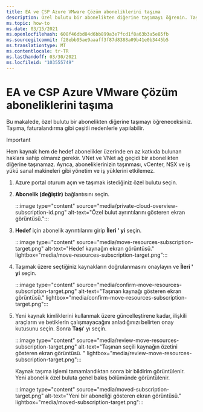 ```yaml
---
title: EA ve CSP Azure VMware Çözüm aboneliklerini taşıma
description: Özel bulutu bir abonelikten diğerine taşımayı öğrenin. Taşıma, faturalandırma gibi çeşitli nedenlerle yapılabilir.
ms.topic: how-to
ms.date: 03/15/2021
ms.openlocfilehash: 608f46dbd84d6bb899a3e7fcd1f8a63b3a5e85fb
ms.sourcegitcommit: f28ebb95ae9aaaff3f87d8388a09b41e0b3445b5
ms.translationtype: MT
ms.contentlocale: tr-TR
ms.lasthandoff: 03/30/2021
ms.locfileid: "103555749"
---
```

# <a name="move-ea-and-csp-azure-vmware-solution-subscriptions"></a>EA ve CSP Azure VMware Çözüm aboneliklerini taşıma

Bu makalede, özel bulutu bir abonelikten diğerine taşımayı öğreneceksiniz. Taşıma, faturalandırma gibi çeşitli nedenlerle yapılabilir. 

>[!IMPORTANT]
>Hem kaynak hem de hedef abonelikler üzerinde en az katkıda bulunan haklara sahip olmanız gerekir. VNet ve VNet ağ geçidi bir abonelikten diğerine taşınamaz. Ayrıca, aboneliklerinizin taşınması, vCenter, NSX ve iş yükü sanal makineleri gibi yönetim ve iş yüklerini etkilemez.

1. Azure portal oturum açın ve taşımak istediğiniz özel bulutu seçin.

1. **Abonelik (değiştir)** bağlantısını seçin.

   :::image type="content" source="media/private-cloud-overview-subscription-id.png" alt-text="Özel bulut ayrıntılarını gösteren ekran görüntüsü.":::

1. **Hedef** için abonelik ayrıntılarını girip **İleri ' yi** seçin.

   :::image type="content" source="media/move-resources-subscription-target.png" alt-text="Hedef kaynağın ekran görüntüsü." lightbox="media/move-resources-subscription-target.png":::

1. Taşımak üzere seçtiğiniz kaynakların doğrulanmasını onaylayın ve **İleri ' yi** seçin. 

   :::image type="content" source="media/confirm-move-resources-subscription-target.png" alt-text="Taşınan kaynağı gösteren ekran görüntüsü." lightbox="media/confirm-move-resources-subscription-target.png":::

1. Yeni kaynak kimliklerini kullanmak üzere güncelleştirene kadar, ilişkili araçların ve betiklerin çalışmayacağını anladığınızı belirten onay kutusunu seçin. Sonra **Taşı**' yı seçin.

   :::image type="content" source="media/review-move-resources-subscription-target.png" alt-text="Taşınan seçili kaynağın özetini gösteren ekran görüntüsü. " lightbox="media/review-move-resources-subscription-target.png":::

   Kaynak taşıma işlemi tamamlandıktan sonra bir bildirim görüntülenir. Yeni abonelik özel buluta genel bakış bölümünde görüntülenir.

   :::image type="content" source="media/moved-subscription-target.png" alt-text="Yeni bir aboneliği gösteren ekran görüntüsü." lightbox="media/moved-subscription-target.png":::

